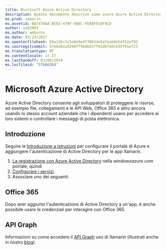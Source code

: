 ```yaml
---
title: Microsoft Azure Active Directory
description: Questo documento descrive come usare Azure Active Directory per autenticare gli utenti in applicazioni per dispositivi mobili compilate con Xamarin.
ms.prod: xamarin
ms.assetid: 0A74766A-B583-47AF-986C-FEA8F5CBF9CD
author: asb3993
ms.author: amburns
ms.date: 03/23/2017
ms.openlocfilehash: b9a136c3c5e0e9edff063de5a7eab8e54f52ef92
ms.sourcegitcommit: 57e8a0a10246ff9a4bd37f01d67ddc635f81e723
ms.translationtype: MT
ms.contentlocale: it-IT
ms.lasthandoff: 03/08/2019
ms.locfileid: "57666364"
---
```

# <a name="microsoft-azure-active-directory"></a>Microsoft Azure Active Directory


Azure Active Directory consente agli sviluppatori di proteggere le risorse, ad esempio file, collegamenti e le API Web, Office 365 e altro ancora usando lo stesso account aziendale che i dipendenti usano per accedere ai loro sistemi o controllare i messaggi di posta elettronica.

## <a name="getting-started"></a>Introduzione

Seguire le [Introduzione a istruzioni](~/cross-platform/data-cloud/active-directory/get-started/index.md) per configurare il portale di Azure e aggiungere l'autenticazione di Active Directory per le app Xamarin.

1. [La registrazione con Azure Active Directory](~/cross-platform/data-cloud/active-directory/get-started/register.md) nella *windowsazure.com* portale, quindi
2. [Configurare i servizi](~/cross-platform/data-cloud/active-directory/get-started/configure.md).
3. Associare uno dei seguenti:

## <a name="office-365"></a>Office 365

Dopo aver aggiunto l'autenticazione di Active Directory a un'app, è anche possibile usare le credenziali per interagire con Office 365.

## <a name="graph-api"></a>API Graph

Informazioni su come accedere il [API Graph](~/cross-platform/data-cloud/active-directory/graph.md) uso di Xamarin (illustrati anche in nostro [blog](https://blog.xamarin.com/authenticate-xamarin-mobile-apps-using-azure-active-directory/)).

